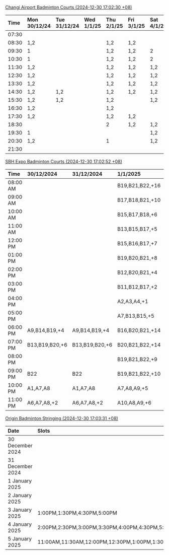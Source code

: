 [Changi Airport Badminton Courts (2024-12-30 17:02:30 +08)](https://www.carc.org.sg/FacilityBooking.aspx)

| Time   | Mon 30/12/24   | Tue 31/12/24   | Wed 1/1/25   | Thu 2/1/25   | Fri 3/1/25   | Sat 4/1/25   | Sun 5/1/25   |
|:-------|:---------------|:---------------|:-------------|:-------------|:-------------|:-------------|:-------------|
| 07:30  |                |                |              |              |              |              |              |
| 08:30  | 1,2            |                |              | 1,2          | 1,2          |              |              |
| 09:30  | 1              |                |              | 1,2          | 1,2          | 2            |              |
| 10:30  | 1              |                |              | 1,2          | 1,2          | 2            |              |
| 11:30  | 1,2            |                |              | 1,2          | 1,2          | 1,2          |              |
| 12:30  | 1,2            |                |              | 1,2          | 1,2          | 1,2          |              |
| 13:30  | 1,2            |                |              | 1,2          | 1,2          | 1,2          |              |
| 14:30  | 1,2            | 1,2            |              | 1,2          | 1,2          | 1,2          |              |
| 15:30  | 1,2            | 1,2            |              | 1,2          |              | 1,2          |              |
| 16:30  | 1,2            |                |              | 1,2          |              |              |              |
| 17:30  | 1,2            |                |              | 1,2          | 1,2          |              | 1            |
| 18:30  |                |                |              | 2            | 1,2          | 1,2          | 1            |
| 19:30  | 1              |                |              |              |              | 1,2          | 1,2          |
| 20:30  | 1,2            |                |              | 1            |              | 1,2          | 1,2          |
| 21:30  |                |                |              |              |              |              |              |

[SBH Expo Badminton Courts (2024-12-30 17:02:52 +08)](https://singaporebadmintonhall.getomnify.com/widgets/O3MRKGBH359GA55KHMG1RD)

| Time     | 30/12/2024     | 31/12/2024     | 1/1/2025        | 2/1/2025        | 3/1/2025        | 4/1/2025        | 5/1/2025        |
|:---------|:---------------|:---------------|:----------------|:----------------|:----------------|:----------------|:----------------|
| 08:00 AM |                |                | B19,B21,B22,+16 | B19,B21,B22,+18 | B19,B21,B22,+19 | B19,B21,B22,+19 | B15,B16,B19,+4  |
| 09:00 AM |                |                | B17,B18,B21,+10 | B19,B20,B21,+15 | B19,B20,B21,+17 | B19,B21,B22,+19 |                 |
| 10:00 AM |                |                | B15,B17,B18,+6  | B20,B21,B22,+15 | B18,B20,B21,+15 | B19,B20,B21,+17 |                 |
| 11:00 AM |                |                | B13,B15,B17,+5  | B19,B21,B22,+19 | B20,B21,B22,+16 | B19,B20,B21,+16 |                 |
| 12:00 PM |                |                | B15,B16,B17,+7  | B19,B21,B22,+19 | B19,B21,B22,+16 | B19,B21,B22,+16 | A3,A4,A6        |
| 01:00 PM |                |                | B19,B20,B21,+8  | B19,B21,B22,+19 | B19,B21,B22,+16 | B19,B21,B22,+17 |                 |
| 02:00 PM |                |                | B12,B20,B21,+4  | B19,B21,B22,+19 | B18,B19,B22,+16 | B19,B21,B22,+12 | B19             |
| 03:00 PM |                |                | B11,B12,B17,+2  | B19,B21,B22,+18 | B17,B19,B22,+13 | B19,B21,B22,+10 |                 |
| 04:00 PM |                |                | A2,A3,A4,+1     | B20,B21,B22,+17 | B16,B17,B22,+9  | B14,B15,B21,+3  | B13,B14         |
| 05:00 PM |                |                | A7,B13,B15,+5   | B20,B21,B22,+17 | A10,B17,B22,+5  | A2,B22          |                 |
| 06:00 PM | A9,B14,B19,+4  | A9,B14,B19,+4  | B16,B20,B21,+14 | B19,B21,B22,+18 | A1,A2           | A1,B22          |                 |
| 07:00 PM | B13,B19,B20,+6 | B13,B19,B20,+6 | B20,B21,B22,+14 | B19,B21,B22,+19 | A1              |                 | B20,B21,B22,+2  |
| 08:00 PM |                |                | B19,B21,B22,+9  | B18,B21,B22,+12 | B19             | B11,B13         | B13,B14,B15,+7  |
| 09:00 PM | B22            | B22            | B19,B21,B22,+10 | B18,B21,B22,+12 | B19             | B11             | B13,B14,B15,+8  |
| 10:00 PM | A1,A7,A8       | A1,A7,A8       | A7,A8,A9,+5     |                 | A10,A8,A9,+7    | B20,B21,B22,+15 | B20,B21,B22,+17 |
| 11:00 PM | A6,A7,A8,+2    | A6,A7,A8,+2    | A10,A8,A9,+6    |                 | A10,A8,A9,+7    | B20,B21,B22,+16 | B20,B21,B22,+17 |

[Origin Badminton Stringing (2024-12-30 17:03:31 +08)](https://originbadmintontennis.setmore.com/book?step=time-slot&products=sgrolacnx0m9p2mqoycdgk0n9upmhxc1&type=service&staff=cg98cjfg44hsmkg1roi2w3m3unolyliw&staffSelected=true)

| Date             | Slots                                                                                          |
|:-----------------|:-----------------------------------------------------------------------------------------------|
| 30 December 2024 |                                                                                                |
| 31 December 2024 |                                                                                                |
| 1 January 2025   |                                                                                                |
| 2 January 2025   |                                                                                                |
| 3 January 2025   | 1:00PM,1:30PM,4:30PM,5:00PM                                                                    |
| 4 January 2025   | 2:00PM,2:30PM,3:00PM,3:30PM,4:00PM,4:30PM,5:00PM                                               |
| 5 January 2025   | 11:00AM,11:30AM,12:00PM,12:30PM,1:00PM,1:30PM,2:00PM,2:30PM,3:00PM,3:30PM,4:00PM,4:30PM,5:00PM |

